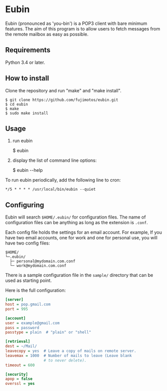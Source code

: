 Eubin
=====

Eubin (pronounced as 'you-bin') is a POP3 client with bare
minimum features. The aim of this program is to allow users
to fetch messages from the remote mailbox as easy as possible.

Requirements
------------

Python 3.4 or later.

How to install
--------------

Clone the repository and run "make" and "make install".

    $ git clone https://github.com/fujimotos/eubin.git
    $ cd eubin
    $ make
    $ sudo make install

Usage
-----

1) run eubin

    $ eubin

2) display the list of command line options:

    $ eubin --help

To run eubin periodically, add the following line to cron:

    */5 * * * * /usr/local/bin/eubin --quiet

Configuring
-----------

Eubin will search `$HOME/.eubin/` for configuration files.
The name of configuration files can be anything as long as
the extension is `.conf`.

Each config file holds the settings for an email account.
For example, If you have two email accounts, one for work
and one for personal use, you will have two config files:

    $HOME/
    └─.eubin/
      ├─ personal@mydomain.com.conf
      └─ work@mydomain.com.conf

There is a sample configuration file in the `sample/` directory
that can be used as starting point.

Here is the full configuration:

```INI
[server]
host = pop.gmail.com
port = 995

[account]
user = example@gmail.com
pass = password
passtype = plain  # "plain" or "shell"

[retrieval]
dest = ~/Mail/
leavecopy = yes  # Leave a copy of mails on remote server.
leavemax = 1000  # Number of mails to leave (Leave blank
                 # to never delete).
timeout = 600

[security]
apop = false
overssl = yes
```
